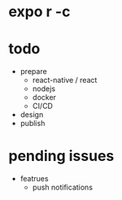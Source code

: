 # expo r -c


# todo
- prepare
    - react-native / react
    - nodejs
    - docker
    - CI/CD
- design
- publish



# pending issues

- featrues
  - push notifications